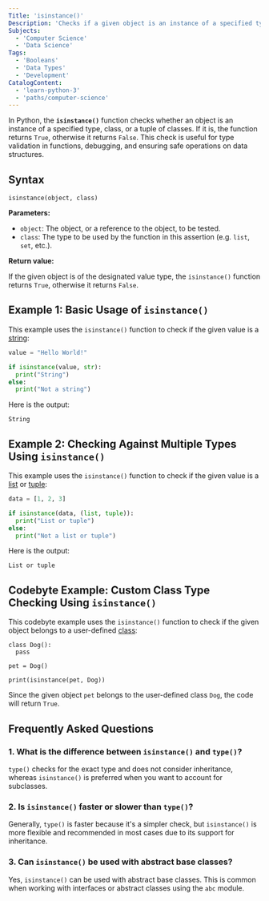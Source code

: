 ```yaml
---
Title: 'isinstance()'
Description: 'Checks if a given object is an instance of a specified type or class.'
Subjects:
  - 'Computer Science'
  - 'Data Science'
Tags:
  - 'Booleans'
  - 'Data Types'
  - 'Development'
CatalogContent:
  - 'learn-python-3'
  - 'paths/computer-science'
---
```


In Python, the **`isinstance()`** function checks whether an object is an instance of a specified type, class, or a tuple of classes. If it is, the function returns `True`, otherwise it returns `False`. This check is useful for type validation in functions, debugging, and ensuring safe operations on data structures.

## Syntax

```pseudo
isinstance(object, class)
```

**Parameters:**

- `object`: The object, or a reference to the object, to be tested.
- `class`: The type to be used by the function in this assertion (e.g. `list`, `set`, etc.).

**Return value:**

If the given object is of the designated value type, the `isinstance()` function returns `True`, otherwise it returns `False`.

## Example 1: Basic Usage of `isinstance()`

This example uses the `isinstance()` function to check if the given value is a [string](https://www.codecademy.com/resources/docs/python/strings):

```py
value = "Hello World!"

if isinstance(value, str):
  print("String")
else:
  print("Not a string")
```

Here is the output:

```shell
String
```

## Example 2: Checking Against Multiple Types Using `isinstance()`

This example uses the `isinstance()` function to check if the given value is a [list](https://www.codecademy.com/resources/docs/python/lists) or [tuple](https://www.codecademy.com/resources/docs/python/tuples):

```py
data = [1, 2, 3]

if isinstance(data, (list, tuple)):
  print("List or tuple")
else:
  print("Not a list or tuple")
```

Here is the output:

```shell
List or tuple
```

## Codebyte Example: Custom Class Type Checking Using `isinstance()`

This codebyte example uses the `isinstance()` function to check if the given object belongs to a user-defined [class](https://www.codecademy.com/resources/docs/python/classes):

```codebyte/python
class Dog():
  pass

pet = Dog()

print(isinstance(pet, Dog))
```

Since the given object `pet` belongs to the user-defined class `Dog`, the code will return `True`.

## Frequently Asked Questions

### 1. What is the difference between `isinstance()` and `type()`?

`type()` checks for the exact type and does not consider inheritance, whereas `isinstance()` is preferred when you want to account for subclasses.

### 2. Is `isinstance()` faster or slower than `type()`?

Generally, `type()` is faster because it's a simpler check, but `isinstance()` is more flexible and recommended in most cases due to its support for inheritance.

### 3. Can `isinstance()` be used with abstract base classes?

Yes, `isinstance()` can be used with abstract base classes. This is common when working with interfaces or abstract classes using the `abc` module.
